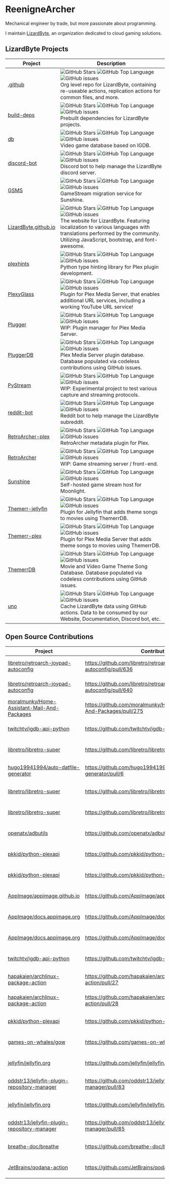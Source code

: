 # ReenigneArcher

Mechanical engineer by trade, but more passionate about programming.

I maintain [LizardByte](https://github.com/LizrdByte), an organization dedicated to cloud gaming solutions.

## LizardByte Projects

| Project                                                                    | Description                                                                                                                                                                                                                                                                                                                                                                                                                                                                                                                      |
|----------------------------------------------------------------------------|----------------------------------------------------------------------------------------------------------------------------------------------------------------------------------------------------------------------------------------------------------------------------------------------------------------------------------------------------------------------------------------------------------------------------------------------------------------------------------------------------------------------------------|
| [.github](https://github.com/LizardByte/.github)                           | ![GitHub Stars](https://img.shields.io/github/stars/LizardByte/.github?style=for-the-badge)               ![GitHub Top Language](https://img.shields.io/github/languages/top/LizardByte/.github?style=for-the-badge)               ![GitHub issues](https://img.shields.io/github/issues-raw/LizardByte/.github?style=for-the-badge)               <br> Org level repo for LizardByte, containing re-useable actions, replication actions for common files, and more.                                                            |
| [build-deps](https://github.com/LizardByte/build-deps)                     | ![GitHub Stars](https://img.shields.io/github/stars/LizardByte/build-deps?style=for-the-badge)            ![GitHub Top Language](https://img.shields.io/github/languages/top/LizardByte/build-deps?style=for-the-badge)            ![GitHub issues](https://img.shields.io/github/issues-raw/LizardByte/build-deps?style=for-the-badge)            <br> Prebuilt dependencies for LizardByte projects.                                                                                                                           |
| [db](https://github.com/LizardByte/db)                                     | ![GitHub Stars](https://img.shields.io/github/stars/LizardByte/db?style=for-the-badge)                    ![GitHub Top Language](https://img.shields.io/github/languages/top/LizardByte/db?style=for-the-badge)                    ![GitHub issues](https://img.shields.io/github/issues-raw/LizardByte/db?style=for-the-badge)                    <br> Video game database based on IGDB.                                                                                                                                       |
| [discord-bot](https://github.com/LizardByte/discord-bot)                   | ![GitHub Stars](https://img.shields.io/github/stars/LizardByte/discord-bot?style=for-the-badge)           ![GitHub Top Language](https://img.shields.io/github/languages/top/LizardByte/discord-bot?style=for-the-badge)           ![GitHub issues](https://img.shields.io/github/issues-raw/LizardByte/discord-bot?style=for-the-badge)           <br> Discord bot to help manage the LizardByte discord server.                                                                                                                |
| [GSMS](https://github.com/LizardByte/GSMS)                                 | ![GitHub Stars](https://img.shields.io/github/stars/LizardByte/GSMS?style=for-the-badge)                  ![GitHub Top Language](https://img.shields.io/github/languages/top/LizardByte/GSMS?style=for-the-badge)                  ![GitHub issues](https://img.shields.io/github/issues-raw/LizardByte/GSMS?style=for-the-badge)                  <br> GameStream migration service for Sunshine.                                                                                                                               |
| [LizardByte.github.io](https://github.com/LizardByte/LizardByte.github.io) | ![GitHub Stars](https://img.shields.io/github/stars/LizardByte/LizardByte.github.io?style=for-the-badge)  ![GitHub Top Language](https://img.shields.io/github/languages/top/LizardByte/LizardByte.github.io?style=for-the-badge)  ![GitHub issues](https://img.shields.io/github/issues-raw/LizardByte/LizardByte.github.io?style=for-the-badge)  <br> The website for LizardByte. Featuring localization to various languages with translations performed by the community. Utilizing JavaScript, bootstrap, and font-awesome. |
| [plexhints](https://github.com/LizardByte/plexhints)                       | ![GitHub Stars](https://img.shields.io/github/stars/LizardByte/plexhints?style=for-the-badge)             ![GitHub Top Language](https://img.shields.io/github/languages/top/LizardByte/plexhints?style=for-the-badge)             ![GitHub issues](https://img.shields.io/github/issues-raw/LizardByte/plexhints?style=for-the-badge)             <br> Python type hinting library for Plex plugin development.                                                                                                                 |
| [PlexyGlass](https://github.com/LizardByte/PlexyGlass)                     | ![GitHub Stars](https://img.shields.io/github/stars/LizardByte/PlexyGlass?style=for-the-badge)            ![GitHub Top Language](https://img.shields.io/github/languages/top/LizardByte/PlexyGlass?style=for-the-badge)            ![GitHub issues](https://img.shields.io/github/issues-raw/LizardByte/PlexyGlass?style=for-the-badge)            <br> Plugin for Plex Media Server, that enables additional URL services, including a working YouTube URL service!                                                             |
| [Plugger](https://github.com/LizardByte/Plugger)                           | ![GitHub Stars](https://img.shields.io/github/stars/LizardByte/Plugger?style=for-the-badge)               ![GitHub Top Language](https://img.shields.io/github/languages/top/LizardByte/Plugger?style=for-the-badge)               ![GitHub issues](https://img.shields.io/github/issues-raw/LizardByte/Plugger?style=for-the-badge)               <br> WIP: Plugin manager for Plex Media Server.                                                                                                                               |
| [PluggerDB](https://github.com/LizardByte/PluggerDB)                       | ![GitHub Stars](https://img.shields.io/github/stars/LizardByte/PluggerDB?style=for-the-badge)             ![GitHub Top Language](https://img.shields.io/github/languages/top/LizardByte/PluggerDB?style=for-the-badge)             ![GitHub issues](https://img.shields.io/github/issues-raw/LizardByte/PluggerDB?style=for-the-badge)             <br> Plex Media Server plugin database. Database populated via codeless contributions using GitHub issues.                                                                    |
| [PyStream](https://github.com/LizardByte/PyStream)                         | ![GitHub Stars](https://img.shields.io/github/stars/LizardByte/PyStream?style=for-the-badge)              ![GitHub Top Language](https://img.shields.io/github/languages/top/LizardByte/PyStream?style=for-the-badge)              ![GitHub issues](https://img.shields.io/github/issues-raw/LizardByte/PyStream?style=for-the-badge)              <br> WIP: Experimental project to test various capture and streaming protocols.                                                                                               |
| [reddit-bot](https://github.com/LizardByte/reddit-bot)                     | ![GitHub Stars](https://img.shields.io/github/stars/LizardByte/reddit-bot?style=for-the-badge)            ![GitHub Top Language](https://img.shields.io/github/languages/top/LizardByte/reddit-bot?style=for-the-badge)            ![GitHub issues](https://img.shields.io/github/issues-raw/LizardByte/reddit-bot?style=for-the-badge)            <br> Reddit bot to help manage the LizardByte subreddit.                                                                                                                      |
| [RetroArcher-plex](https://github.com/LizardByte/RetroArcher-plex)         | ![GitHub Stars](https://img.shields.io/github/stars/LizardByte/RetroArcher-plex?style=for-the-badge)      ![GitHub Top Language](https://img.shields.io/github/languages/top/LizardByte/RetroArcher-plex?style=for-the-badge)      ![GitHub issues](https://img.shields.io/github/issues-raw/LizardByte/RetroArcher-plex?style=for-the-badge)      <br> RetroArcher metadata plugin for Plex.                                                                                                                                    |
| [RetroArcher](https://github.com/LizardByte/RetroArcher)                   | ![GitHub Stars](https://img.shields.io/github/stars/LizardByte/RetroArcher?style=for-the-badge)           ![GitHub Top Language](https://img.shields.io/github/languages/top/LizardByte/RetroArcher?style=for-the-badge)           ![GitHub issues](https://img.shields.io/github/issues-raw/LizardByte/RetroArcher?style=for-the-badge)           <br> WIP: Game streaming server / front-end.                                                                                                                                  |
| [Sunshine](https://github.com/LizardByte/Sunshine)                         | ![GitHub Stars](https://img.shields.io/github/stars/LizardByte/Sunshine?style=for-the-badge)              ![GitHub Top Language](https://img.shields.io/github/languages/top/LizardByte/Sunshine?style=for-the-badge)              ![GitHub issues](https://img.shields.io/github/issues-raw/LizardByte/Sunshine?style=for-the-badge)              <br> Self-hosted game stream host for Moonlight.                                                                                                                              |
| [Themerr-jellyfin](https://github.com/LizardByte/Themerr-jellyfin)         | ![GitHub Stars](https://img.shields.io/github/stars/LizardByte/Themerr-jellyfin?style=for-the-badge)      ![GitHub Top Language](https://img.shields.io/github/languages/top/LizardByte/Themerr-jellyfin?style=for-the-badge)      ![GitHub issues](https://img.shields.io/github/issues-raw/LizardByte/Themerr-jellyfin?style=for-the-badge)      <br> Plugin for Jellyfin that adds theme songs to movies using ThemerrDB.                                                                                                     |
| [Themerr-plex](https://github.com/LizardByte/Themerr-plex)                 | ![GitHub Stars](https://img.shields.io/github/stars/LizardByte/Themerr-plex?style=for-the-badge)          ![GitHub Top Language](https://img.shields.io/github/languages/top/LizardByte/Themerr-plex?style=for-the-badge)          ![GitHub issues](https://img.shields.io/github/issues-raw/LizardByte/Themerr-plex?style=for-the-badge)          <br> Plugin for Plex Media Server that adds theme songs to movies using ThemerrDB.                                                                                            |
| [ThemerrDB](https://github.com/LizardByte/ThemerrDB)                       | ![GitHub Stars](https://img.shields.io/github/stars/LizardByte/ThemerrDB?style=for-the-badge)             ![GitHub Top Language](https://img.shields.io/github/languages/top/LizardByte/ThemerrDB?style=for-the-badge)             ![GitHub issues](https://img.shields.io/github/issues-raw/LizardByte/ThemerrDB?style=for-the-badge)             <br> Movie and Video Game Theme Song Database. Database populated via codeless contributions using GitHub issues.                                                             |
| [uno](https://github.com/LizardByte/uno)                                   | ![GitHub Stars](https://img.shields.io/github/stars/LizardByte/uno?style=for-the-badge)                   ![GitHub Top Language](https://img.shields.io/github/languages/top/LizardByte/uno?style=for-the-badge)                   ![GitHub issues](https://img.shields.io/github/issues-raw/LizardByte/uno?style=for-the-badge)                   <br> Cache LizardByte data using GitHub actions. Data to be consumed by our Website, Documentation, Discord bot, etc.                                                         |

## Open Source Contributions

| Project                                                                                                       | Contribution                                                            | Status                                                                                                                                       |
|---------------------------------------------------------------------------------------------------------------|-------------------------------------------------------------------------|----------------------------------------------------------------------------------------------------------------------------------------------|
| [libretro/retroarch-joypad-autoconfig](https://github.com/libretro/retroarch-joypad-autoconfig)               | https://github.com/libretro/retroarch-joypad-autoconfig/pull/636        | ![GitHub Pull Request](https://img.shields.io/github/pulls/detail/state/libretro/retroarch-joypad-autoconfig/636?style=for-the-badge)        |
| [libretro/retroarch-joypad-autoconfig](https://github.com/libretro/retroarch-joypad-autoconfig)               | https://github.com/libretro/retroarch-joypad-autoconfig/pull/640        | ![GitHub Pull Request](https://img.shields.io/github/pulls/detail/state/libretro/retroarch-joypad-autoconfig/640?style=for-the-badge)        |
| [moralmunky/Home-Assistant-Mail-And-Packages](https://github.com/moralmunky/Home-Assistant-Mail-And-Packages) | https://github.com/moralmunky/Home-Assistant-Mail-And-Packages/pull/275 | ![GitHub Pull Request](https://img.shields.io/github/pulls/detail/state/moralmunky/Home-Assistant-Mail-And-Packages/275?style=for-the-badge) |
| [twitchtv/igdb-api-python](https://github.com/twitchtv/igdb-api-python)                                       | https://github.com/twitchtv/igdb-api-python/pull/7                      | ![GitHub Pull Request](https://img.shields.io/github/pulls/detail/state/twitchtv/igdb-api-python/7?style=for-the-badge)                      |
| [libretro/libretro-super](https://github.com/libretro/libretro-super)                                         | https://github.com/libretro/libretro-super/pull/1564                    | ![GitHub Pull Request](https://img.shields.io/github/pulls/detail/state/libretro/libretro-super/1564?style=for-the-badge)                    |
| [hugo19941994/auto-datfile-generator](https://github.com/hugo19941994/auto-datfile-generator)                 | https://github.com/hugo19941994/auto-datfile-generator/pull/6           | ![GitHub Pull Request](https://img.shields.io/github/pulls/detail/state/hugo19941994/auto-datfile-generator/6?style=for-the-badge)           |
| [libretro/libretro-super](https://github.com/libretro/libretro-super)                                         | https://github.com/libretro/libretro-super/pull/1586                    | ![GitHub Pull Request](https://img.shields.io/github/pulls/detail/state/libretro/libretro-super/1586?style=for-the-badge)                    |
| [libretro/libretro-super](https://github.com/libretro/libretro-super)                                         | https://github.com/libretro/libretro-super/pull/1587                    | ![GitHub Pull Request](https://img.shields.io/github/pulls/detail/state/libretro/libretro-super/1587?style=for-the-badge)                    |
| [openatx/adbutils](https://github.com/openatx/adbutils)                                                       | https://github.com/openatx/adbutils/pull/57                             | ![GitHub Pull Request](https://img.shields.io/github/pulls/detail/state/openatx/adbutils/57?style=for-the-badge)                             |
| [pkkid/python-plexapi](https://github.com/pkkid/python-plexapi)                                               | https://github.com/pkkid/python-plexapi/pull/879                        | ![GitHub Pull Request](https://img.shields.io/github/pulls/detail/state/pkkid/python-plexapi/879?style=for-the-badge)                        |
| [pkkid/python-plexapi](https://github.com/pkkid/python-plexapi)                                               | https://github.com/pkkid/python-plexapi/pull/880                        | ![GitHub Pull Request](https://img.shields.io/github/pulls/detail/state/pkkid/python-plexapi/880?style=for-the-badge)                        |
| [AppImage/appimage.github.io](https://github.com/AppImage/appimage.github.io)                                 | https://github.com/AppImage/appimage.github.io/pull/2881                | ![GitHub Pull Request](https://img.shields.io/github/pulls/detail/state/AppImage/appimage.github.io/2881?style=for-the-badge)                |
| [AppImage/docs.appimage.org](https://github.com/AppImage/docs.appimage.org)                                   | https://github.com/AppImage/docs.appimage.org/pull/75                   | ![GitHub Pull Request](https://img.shields.io/github/pulls/detail/state/AppImage/docs.appimage.org/75?style=for-the-badge)                   |
| [AppImage/docs.appimage.org](https://github.com/AppImage/docs.appimage.org)                                   | https://github.com/AppImage/docs.appimage.org/pull/76                   | ![GitHub Pull Request](https://img.shields.io/github/pulls/detail/state/AppImage/docs.appimage.org/76?style=for-the-badge)                   |
| [twitchtv/igdb-api-python](https://github.com/twitchtv/igdb-api-python)                                       | https://github.com/twitchtv/igdb-api-python/pull/18                     | ![GitHub Pull Request](https://img.shields.io/github/pulls/detail/state/twitchtv/igdb-api-python/18?style=for-the-badge)                     |
| [hapakaien/archlinux-package-action](https://github.com/hapakaien/archlinux-package-action)                   | https://github.com/hapakaien/archlinux-package-action/pull/27           | ![GitHub Pull Request](https://img.shields.io/github/pulls/detail/state/hapakaien/archlinux-package-action/27?style=for-the-badge)           |
| [hapakaien/archlinux-package-action](https://github.com/hapakaien/archlinux-package-action)                   | https://github.com/hapakaien/archlinux-package-action/pull/28           | ![GitHub Pull Request](https://img.shields.io/github/pulls/detail/state/hapakaien/archlinux-package-action/28?style=for-the-badge)           |
| [pkkid/python-plexapi](https://github.com/pkkid/python-plexapi)                                               | https://github.com/pkkid/python-plexapi/pull/1039                       | ![GitHub Pull Request](https://img.shields.io/github/pulls/detail/state/pkkid/python-plexapi/1039?style=for-the-badge)                       |
| [games-on-whales/gow](https://github.com/games-on-whales/gow)                                                 | https://github.com/games-on-whales/gow/pull/123                         | ![GitHub Pull Request](https://img.shields.io/github/pulls/detail/state/games-on-whales/gow/123?style=for-the-badge)                         |
| [jellyfin/jellyfin.org](https://github.com/jellyfin/jellyfin.org)                                             | https://github.com/jellyfin/jellyfin.org/pull/370                       | ![GitHub Pull Request](https://img.shields.io/github/pulls/detail/state/jellyfin/jellyfin.org/370?style=for-the-badge)                       |
| [oddstr13/jellyfin-plugin-repository-manager](https://github.com/oddstr13/jellyfin-plugin-repository-manager) | https://github.com/oddstr13/jellyfin-plugin-repository-manager/pull/83  | ![GitHub Pull Request](https://img.shields.io/github/pulls/detail/state/oddstr13/jellyfin-plugin-repository-manager/83?style=for-the-badge)  |
| [jellyfin/jellyfin.org](https://github.com/jellyfin/jellyfin.org)                                             | https://github.com/jellyfin/jellyfin.org/pull/376                       | ![GitHub Pull Request](https://img.shields.io/github/pulls/detail/state/jellyfin/jellyfin.org/376?style=for-the-badge)                       |
| [oddstr13/jellyfin-plugin-repository-manager](https://github.com/oddstr13/jellyfin-plugin-repository-manager) | https://github.com/oddstr13/jellyfin-plugin-repository-manager/pull/85  | ![GitHub Pull Request](https://img.shields.io/github/pulls/detail/state/oddstr13/jellyfin-plugin-repository-manager/85?style=for-the-badge)  |
| [breathe-doc/breathe](https://github.com/breathe-doc/breathe)                                                 | https://github.com/breathe-doc/breathe/pull/896                         | ![GitHub Pull Request](https://img.shields.io/github/pulls/detail/state/breathe-doc/breathe/896?style=for-the-badge)                         |
| [JetBrains/qodana-action](https://github.com/JetBrains/qodana-action)                                         | https://github.com/JetBrains/qodana-action/pull/107                     | ![GitHub Pull Request](https://img.shields.io/github/pulls/detail/state/JetBrains/qodana-action/107?style=for-the-badge)                     |
